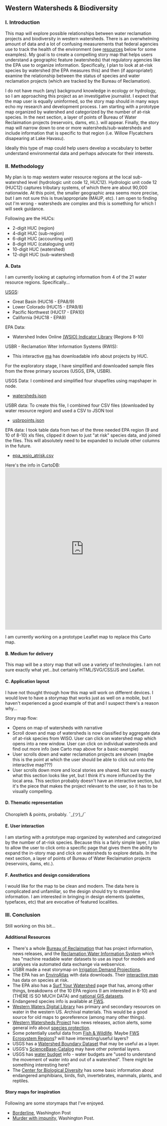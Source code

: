 ## Western Watersheds & Biodiversity

### I. Introduction

This map will explore possible relationships between water reclamation projects and biodiversity in western watersheds. There is an overwhelming amount of data and a lot of confusing measurements that federal agencies use to track the health of the environment (see [resources](#resources) below for some examples). My goal is to create a compelling story map that helps users understand a geographic feature (watersheds) that regulatory agencies like the EPA use to organize information. Specifically, I plan to look at at-risk species by watershed (the EPA measures this) and then (if appropriate!) examine the relationship between the status of species and water reclamation projects (which are tracked by the Bureau of Reclamation).

I do not have much (any) background knowledge in ecology or hydrology, so I am approaching this project as an investigative journalist. I expect that the map user is equally uninformed, so the story map should in many ways echo my research and development process. I am starting with a prototype map organized by watershed and categorized by the number of at-risk species. In the next section, a layer of points of Bureau of Water Reclaimation projects (reservoirs, dams, etc.). will appear. Finally, the story map will narrow down to one or more watersheds/sub-watersheds and include information that is specific to that region (i.e. Willow Flycatchers disapearing at Lake Havasu).

Ideally this type of map could help users develop a vocabulary to better understand environmental data and perhaps advocate for their interests.


### II. Methodology

My plan is to map western water resource regions at the local sub-watershed level (hydrologic unit code 12, HUC12). Hydrologic unit code 12 (HUC12) captures tributary systems, of which there are about 90,000 nationwide. At this point, the smaller geographic area seems more precise, but I am not sure this is true/appropriate (MAUP, etc). I am open to finding out I'm wrong - watersheds are complex and this is something for which I will seek guidance.

Following are the HUCs:
* 2-digit HUC (region)
* 4-digit HUC (sub-region)
* 6-digit HUC (accounting unit)
* 8-digit HUC (cataloguing unit)
* 10-digit HUC (watershed)
* 12-digit HUC (sub-watershed)

#### A. Data

I am currently looking at capturing information from 4 of the 21 water resource regions. Specifically...

[USGS](https://water.usgs.gov/wsc/index.html):
* Great Basin (HUC16 - EPA8/9)
* Lower Colorado (HUC15 - EPA9/8)
* Pacific Northwest (HUC17 - EPA10)
* California (HUC18 - EPA9)

EPA Data:
* Watershed Index Online [(WSIO) Indicator Library](https://www.epa.gov/wsio/wsio-indicator-data-library) (Regions 8-10)

USBR - Reclamation Wter Information Systems (RWIS):
* This interactive [ma](https://water.usbr.gov/RWISmap.php) has downloadable info about projects by HUC.

For the exploratory stage, I have simplified and downloaded sample files from the three primary sources (USGS, EPA, USBR).

USGS Data:
I combined and simplified four shapefiles using mapshaper in node.
 * [watersheds.json](data/watersheds.json)

 USBR data:
 To create this file, I combined four CSV files (downloaded by water resource region) and used a CSV to JSON tool
 * [usbrpoints.json](data/usbrpoints.json)

 EPA data:
 I took table data from two of the three needed EPA region (9 and 10 of 8-10) xls files, clipped it down to just "at risk" species data, and joined the files. This will absolutely need to be expanded to include other columns in the future.
 * [epa_wsio_atrisk.csv](data/epa_wsio_atrisk.csv)


Here's the info in CartoDB:<iframe width="100%" height="520" frameborder="0" src="https://nmp.carto.com/u/andrearparr/builder/bc8fb5c2-6647-42d8-8c1d-4921a4ca09e5/embed" allowfullscreen webkitallowfullscreen mozallowfullscreen oallowfullscreen msallowfullscreen></iframe>

I am currently working on a prototype Leaflet map to replace this Carto map.

#### B. Medium for delivery

This map will be a story map that will use a variety of technologies. I am not sure exactly what yet...but certainly HTML/SVG/CSS/JS and Leaflet.

#### C. Application layout

I have not thought through how this map will work on different devices. I would love to have a storymap that works just as well on a mobile, but I haven't experienced a good example of that and I suspect there's a reason why...

Story map flow:
* Opens on map of watersheds with narrative
* Scroll down and map of watersheds is now classified by aggregate data of at-risk species from WISO. User can click on watershed map which opens into a new window. User can click on individual watersheds and find out more info (see Carto map above for a basic example)
* User scrolls down and water reclamation projects are shown (maybe this is the point at which the user should be able to click out onto the interactive map???)
* User scrolls down more and local stories are shared. Not sure exactly what this section looks like yet, but I think it's more influnced by the local area. This section probably doesn't have an interactive section, but it's the piece that makes the project relevant to the user, so it has to be visually compelling. 


#### D. Thematic representation

Choropleth & points, probably. ¯\_(ツ)_/¯

#### E. User interaction

I am starting with a prototype map organized by watershed and categorized by the number of at-risk species. Because this is a fairly simple layer, I plan to allow the user to click onto a specific page that gives them the ability to expand the in-story map and click on watersheds to explore details. In the next section, a layer of points of Bureau of Water Reclaimation projects (reservoirs, dams, etc.). 


#### F. Aesthetics and design considerations

I would like for the map to be clean and modern. The data here is complicated and unfamiliar, so the design should try to streamline information. I am interested in bringing in design elements (palettes, typefaces, etc) that are evocative of featured localities.

### III. Conclusion

Still working on this bit...

#### <a name="resources"></a> Additional Resources

* There's a whole [Bureau of Reclaimation](https://www.usbr.gov) that has project information, news releases, and the [Reclamation Water Information System](https://water.usbr.gov/) which has "machine readable water datasets to use as input for models and analyses via automated data exchange via webservice.
* USBR made a neat storymap on [Irrigation Demand Projections](https://usbr.maps.arcgis.com/apps/MapJournal/index.html?appid=f08c6c521fe64e259b3da9771b948204).
* The EPA has an [EnviroAtlas](https://www.epa.gov/enviroatlas/enviroatlas-data-download-step-2) with data downloads. Their [interactive map](https://enviroatlas.epa.gov/enviroatlas/interactivemap/) has data on species at risk. 
* The EPA also has a [Surf Your Watershed](https://www.epa.gov/waterdata/surf-your-watershed) page that has, among other things, breakdowns of the 10 EPA regions (I am interested in 8-10) and (THERE IS SO MUCH DATA) and [national GIS datasets](https://www.epa.gov/wsio/wsio-indicator-data-library#huc).
* Endangered species info is available at [FWS](https://www.fws.gov/endangered/species/index.html).
* [Western Waters Digital Library](http://westernwaters.org) has primary and secondary resources on water in the western US. Archival materials. This would be a good source for old maps to georeference (among many other things).
* [Western Watersheds Project](https://www.westernwatersheds.org/about/) has news releases, action alerts, some general info about [species protection](https://www.westernwatersheds.org/issues/species/).
* Some potentially useful data from [Fish & Wildlife](https://ecos.fws.gov/ServCat/). Maybe [FWS Ecrosystem Regions](https://ecos.fws.gov/ServCat/Reference/Profile/74343)? will have interesting/useful layers?
* USGS has a [Watershed Boundary Dataset](https://www.usgs.gov/core-science-systems/ngp/national-hydrography/watershed-boundary-dataset?qt-science_support_page_related_con=4#qt-science_support_page_related_con) that may be useful as a layer.
* USGS's [ScienceBase-Catalog](https://www.sciencebase.gov/catalog/) may have other potential layers.
* USGS has [water budget](https://cida.usgs.gov/nwc-static/waterbudget-viz/) info - water budgets are "used to understand the movement of water into and out of a watershed". There might be something interesting here?
* The [Center for Biological Diversity](https://www.biologicaldiversity.org) has some basic information about endangered amphibians, birds, fish, invertebrates, mammals, plants, and reptiles.

#### Story maps for inspiration
Following are some storymaps that I've enjoyed.
* [Borderline](https://www.washingtonpost.com/graphics/2018/national/us-mexico-border-flyover/?utm_term=.27ecb945b600), Washington Post
* [Murder with impunity](https://www.washingtonpost.com/graphics/2018/politics/midterm-election-precinct-results/?utm_term=.cba9b1786834), Washington Post.


